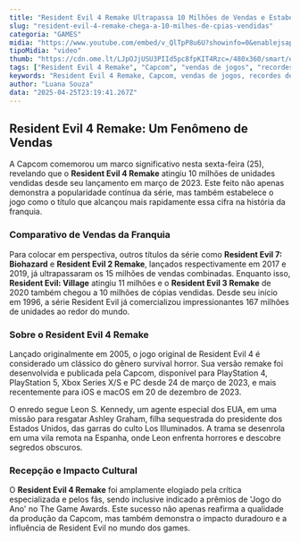 ```yaml
---
title: "Resident Evil 4 Remake Ultrapassa 10 Milhões de Vendas e Estabelece Novo Recorde na Franquia"
slug: "resident-evil-4-remake-chega-a-10-milhes-de-cpias-vendidas"
categoria: "GAMES"
midia: "https://www.youtube.com/embed/v_QlTpP8u6U?showinfo=0&enablejsapi=1"
tipoMidia: "video"
thumb: "https://cdn.ome.lt/LJpOJjUSU3PIId5pc8fpKIT4Rzc=/480x360/smart/extras/conteudos/Design_sem_nome_-_2025-04-25T184854.026.png"
tags: ["Resident Evil 4 Remake", "Capcom", "vendas de jogos", "recordes de vendas", "jogos de survival horror", "Leon S. Kennedy"]
keywords: "Resident Evil 4 Remake, Capcom, vendas de jogos, recordes de vendas, jogos de survival horror, Leon S. Kennedy"
author: "Luana Souza"
data: "2025-04-25T23:19:41.267Z"
---
```


## Resident Evil 4 Remake: Um Fenômeno de Vendas

A Capcom comemorou um marco significativo nesta sexta-feira (25), revelando que o **Resident Evil 4 Remake** atingiu 10 milhões de unidades vendidas desde seu lançamento em março de 2023. Este feito não apenas demonstra a popularidade contínua da série, mas também estabelece o jogo como o título que alcançou mais rapidamente essa cifra na história da franquia.

### Comparativo de Vendas da Franquia

Para colocar em perspectiva, outros títulos da série como **Resident Evil 7: Biohazard** e **Resident Evil 2 Remake**, lançados respectivamente em 2017 e 2019, já ultrapassaram os 15 milhões de vendas combinadas. Enquanto isso, **Resident Evil: Village** atingiu 11 milhões e o **Resident Evil 3 Remake** de 2020 também chegou a 10 milhões de cópias vendidas. Desde seu início em 1996, a série Resident Evil já comercializou impressionantes 167 milhões de unidades ao redor do mundo.

### Sobre o Resident Evil 4 Remake

Lançado originalmente em 2005, o jogo original de Resident Evil 4 é considerado um clássico do gênero survival horror. Sua versão remake foi desenvolvida e publicada pela Capcom, disponível para PlayStation 4, PlayStation 5, Xbox Series X/S e PC desde 24 de março de 2023, e mais recentemente para iOS e macOS em 20 de dezembro de 2023.

O enredo segue Leon S. Kennedy, um agente especial dos EUA, em uma missão para resgatar Ashley Graham, filha sequestrada do presidente dos Estados Unidos, das garras do culto Los Illuminados. A trama se desenrola em uma vila remota na Espanha, onde Leon enfrenta horrores e descobre segredos obscuros.

### Recepção e Impacto Cultural

O **Resident Evil 4 Remake** foi amplamente elogiado pela crítica especializada e pelos fãs, sendo inclusive indicado a prêmios de 'Jogo do Ano' no The Game Awards. Este sucesso não apenas reafirma a qualidade da produção da Capcom, mas também demonstra o impacto duradouro e a influência de Resident Evil no mundo dos games.